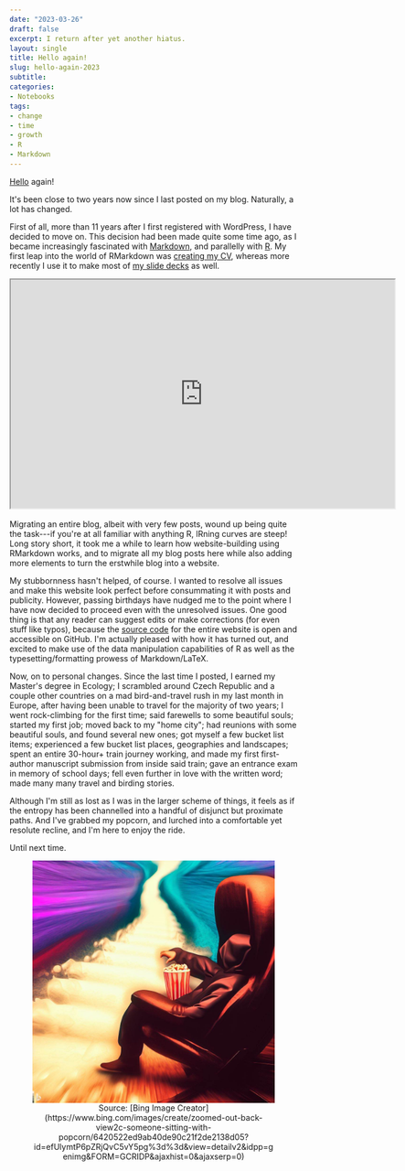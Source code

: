 ```yaml
---
date: "2023-03-26"
draft: false
excerpt: I return after yet another hiatus.
layout: single
title: Hello again!
slug: hello-again-2023
subtitle: 
categories:
- Notebooks
tags:
- change
- time
- growth
- R
- Markdown
---
```


[Hello](https://kartrick.com/blog/hello/) again!

It's been close to two years now since I last posted on my blog. Naturally, a lot has changed.

First of all, more than 11 years after I first registered with WordPress, I have decided to move on. This decision had been made quite some time ago, as I became increasingly fascinated with [Markdown](https://en.wikipedia.org/wiki/Markdown), and parallelly with [R](https://en.wikipedia.org/wiki/R_(programming_language)). My first leap into the world of RMarkdown was [creating my CV](https://github.com/rikudoukarthik/vitae/blob/main/CV.Rmd), whereas more recently I use it to make most of [my slide decks](https://kartrick.com/slides/) as well. 

<iframe src="https://slides.yihui.org/xaringan/#41" width="672" height="400px" data-external="1"></iframe>

Migrating an entire blog, albeit with very few posts, wound up being quite the task---if you're at all familiar with anything R, lRning curves are steep! Long story short, it took me a while to learn how website-building using RMarkdown works, and to migrate all my blog posts here while also adding more elements to turn the erstwhile blog into a website.

My stubbornness hasn't helped, of course. I wanted to resolve all issues and make this website look perfect before consummating it with posts and publicity. However, passing birthdays have nudged me to the point where I have now decided to proceed even with the unresolved issues. One good thing is that any reader can suggest edits or make corrections (for even stuff like typos), because the [source code](https://github.com/rikudoukarthik/website) for the entire website is open and accessible on GitHub. I'm actually pleased with how it has turned out, and excited to make use of the data manipulation capabilities of R as well as the typesetting/formatting prowess of Markdown/LaTeX. 

Now, on to personal changes. Since the last time I posted, I earned my Master's degree in Ecology; I scrambled around Czech Republic and a couple other countries on a mad bird-and-travel rush in my last month in Europe, after having been unable to travel for the majority of two years; I went rock-climbing for the first time; said farewells to some beautiful souls; started my first job; moved back to my "home city"; had reunions with some beautiful souls, and found several new ones; got myself a few bucket list items; experienced a few bucket list places, geographies and landscapes; spent an entire 30-hour+ train journey working, and made my first first-author manuscript submission from inside said train; gave an entrance exam in memory of school days; fell even further in love with the written word; made many many travel and birding stories.

Although I'm still as lost as I was in the larger scheme of things, it feels as if the entropy has been channelled into a handful of disjunct but proximate paths. And I've grabbed my popcorn, and lurched into a comfortable yet resolute recline, and I'm here to enjoy the ride.

Until next time.

<div style="text-align: center;">
<figure>
    <img src="featured.jpeg" alt="Moving in a channel of entropy" width="500" align="middle">
    <figcaption>Source: [Bing Image Creator](https://www.bing.com/images/create/zoomed-out-back-view2c-someone-sitting-with-popcorn/6420522ed9ab40de90c21f2de2138d05?id=efUlymtP6pZRjQvC5vY5pg%3d%3d&view=detailv2&idpp=genimg&FORM=GCRIDP&ajaxhist=0&ajaxserp=0)</figcaption>
</figure>
</div>
